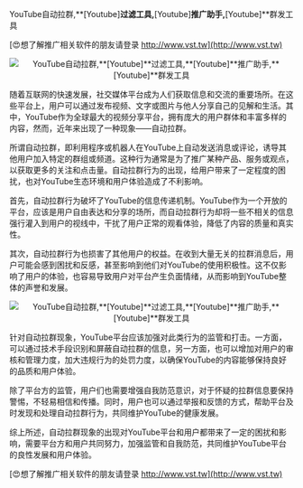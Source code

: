YouTube自动拉群,**[Youtube]**过滤工具,**[Youtube]**推广助手,**[Youtube]**群发工具

[😍想了解推广相关软件的朋友请登录 http://www.vst.tw](http://www.vst.tw)

 <center><img src="https://vst.tw/MP4/tuiguang/png/4.png" alt="YouTube自动拉群,**[Youtube]**过滤工具,**[Youtube]**推广助手,**[Youtube]**群发工具"></center>

随着互联网的快速发展，社交媒体平台成为人们获取信息和交流的重要场所。在这些平台上，用户可以通过发布视频、文字或图片与他人分享自己的见解和生活。其中，YouTube作为全球最大的视频分享平台，拥有庞大的用户群体和丰富多样的内容，然而，近年来出现了一种现象——自动拉群。

所谓自动拉群，即利用程序或机器人在YouTube上自动发送消息或评论，诱导其他用户加入特定的群组或频道。这种行为通常是为了推广某种产品、服务或观点，以获取更多的关注和点击量。自动拉群行为的出现，给用户带来了一定程度的困扰，也对YouTube生态环境和用户体验造成了不利影响。

首先，自动拉群行为破坏了YouTube的信息传递机制。YouTube作为一个开放的平台，应该是用户自由表达和分享的场所，而自动拉群行为却将一些不相关的信息强行灌入到用户的视线中，干扰了用户正常的观看体验，降低了内容的质量和真实性。

其次，自动拉群行为也损害了其他用户的权益。在收到大量无关的拉群消息后，用户可能会感到困扰和反感，甚至影响到他们对YouTube的使用积极性。这不仅影响了用户的体验，也容易导致用户对平台产生负面情绪，从而影响到YouTube整体的声誉和发展。

 <center><img src="https://vst.tw/MP4/tuiguang/png/6.png" alt="YouTube自动拉群,**[Youtube]**过滤工具,**[Youtube]**推广助手,**[Youtube]**群发工具"></center>

针对自动拉群现象，YouTube平台应该加强对此类行为的监管和打击。一方面，可以通过技术手段识别和屏蔽自动拉群的信息，另一方面，也可以增加对用户的审核和管理力度，加大违规行为的处罚力度，以确保YouTube的内容能够保持良好的品质和用户体验。

除了平台方的监管，用户们也需要增强自我防范意识，对于怀疑的拉群信息要保持警惕，不轻易相信和传播。同时，用户也可以通过举报和反馈的方式，帮助平台及时发现和处理自动拉群行为，共同维护YouTube的健康发展。

综上所述，自动拉群现象的出现对YouTube平台和用户都带来了一定的困扰和影响，需要平台方和用户共同努力，加强监管和自我防范，共同维护YouTube平台的良性发展和用户体验。

[😍想了解推广相关软件的朋友请登录 http://www.vst.tw](http://www.vst.tw)



